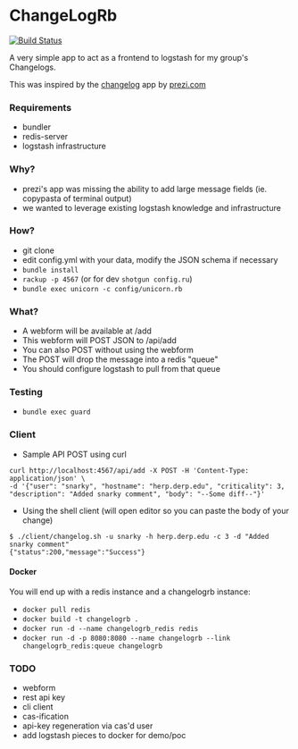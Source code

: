 # ChangeLogRb  
[![Build Status](https://travis-ci.org/fishnix/changelogrb.svg?branch=master)](https://travis-ci.org/fishnix/changelogrb)
  
A very simple app to act as a frontend to logstash for my group's Changelogs.

This was inspired by the [changelog](https://github.com/prezi/changelog) app by [prezi.com](http://prezi.com)

### Requirements
  
- bundler 
- redis-server 
- logstash infrastructure

### Why?
  
  - prezi's app was missing the ability to add large message fields (ie. copypasta of terminal output)
  - we wanted to leverage existing logstash knowledge and infrastructure
  
### How?  

- git clone
- edit config.yml with your data, modify the JSON schema if necessary
- `bundle install`
- `rackup -p 4567` (or for dev `shotgun config.ru`)
- `bundle exec unicorn -c config/unicorn.rb`
 
### What?

 - A webform will be available at /add
 - This webform will POST JSON to /api/add
 - You can also POST without using the webform
 - The POST will drop the message into a redis "queue"
 - You should configure logstash to pull from that queue
 
### Testing

 - `bundle exec guard`
 
### Client

 - Sample API POST using curl

 ```
 curl http://localhost:4567/api/add -X POST -H 'Content-Type: application/json' \
 -d '{"user": "snarky", "hostname": "herp.derp.edu", "criticality": 3, "description": "Added snarky comment", "body": "--Some diff--"}'
 ```
 
 - Using the shell client (will open editor so you can paste the body of your change)
 
 ```
 $ ./client/changelog.sh -u snarky -h herp.derp.edu -c 3 -d "Added snarky comment"
 {"status":200,"message":"Success"}
 ```
 
#### Docker
You will end up with a redis instance and a changelogrb instance:
 - `docker pull redis`
 - `docker build -t changelogrb .`
 - `docker run -d --name changelogrb_redis redis`
 - `docker run -d -p 8080:8080 --name changelogrb --link changelogrb_redis:queue changelogrb`
 
### TODO
 - webform
 - rest api key
 - cli client
 - cas-ification
 - api-key regeneration via cas'd user
 - add logstash pieces to docker for demo/poc
